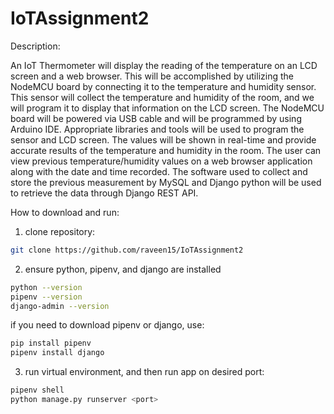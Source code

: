 # IoTAssignment2  
Description:  
  
An IoT Thermometer will display the reading of the temperature on an LCD screen and  a web browser. This will be accomplished by utilizing the NodeMCU board by connecting it to the temperature and humidity sensor. This sensor will collect the temperature and humidity of the room, and we will program it to display that information on the LCD screen. The NodeMCU board will be powered via USB cable and will be programmed by using Arduino IDE. Appropriate libraries and tools will be used to program the sensor and LCD screen. The values will be shown in real-time and provide accurate results of the temperature and humidity in the room. The user can view previous temperature/humidity values on a web browser application along with the date and time recorded. The software used to collect and store the previous measurement by MySQL and Django python will be used to retrieve the data through Django REST API.   
  
How to download and run:  
  
1. clone repository:  
```bash
git clone https://github.com/raveen15/IoTAssignment2
```
2. ensure python, pipenv, and django are installed  
```bash
python --version
pipenv --version
django-admin --version
```  
  if you need to download pipenv or django, use:
```bash
pip install pipenv
pipenv install django
```  
3. run virtual environment, and then run app on desired port:  
```bash
pipenv shell
python manage.py runserver <port>
``` 

